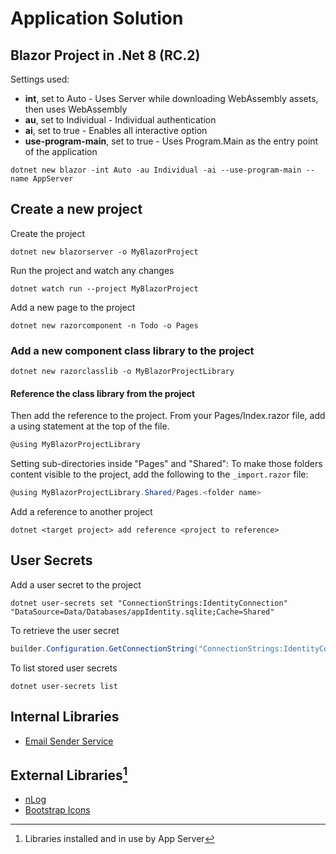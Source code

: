 # Application Solution 

## Blazor Project in .Net 8 (RC.2)
Settings used:
* **int**, set to Auto - Uses Server while downloading WebAssembly assets, then uses WebAssembly
* **au**, set to Individual - Individual authentication
* **ai**, set to true - Enables all interactive option
* **use-program-main**, set to true - Uses Program.Main as the entry point of the application
```dos
dotnet new blazor -int Auto -au Individual -ai --use-program-main --name AppServer
```

## Create a new project
Create the project
```dos
dotnet new blazorserver -o MyBlazorProject
```	

Run the project and watch any changes
```dos
dotnet watch run --project MyBlazorProject
```

Add a new page to the project
```dos
dotnet new razorcomponent -n Todo -o Pages
```

### Add a new component class library to the project
```dos
dotnet new razorclasslib -o MyBlazorProjectLibrary
```	

#### Reference the class library from the project
Then add the reference to the project.
From your Pages/Index.razor file, add a using statement at the top of the file.
```cs
@using MyBlazorProjectLibrary
```

Setting sub-directories inside "Pages" and "Shared":
To make those folders content visible to the project, add the following to the ``_import.razor``  file:
```cs
@using MyBlazorProjectLibrary.Shared/Pages.<folder name>
```	

Add a reference to another project
```dos
dotnet <target project> add reference <project to reference>
```

## User Secrets
Add a user secret to the project
```dos
dotnet user-secrets set "ConnectionStrings:IdentityConnection" "DataSource=Data/Databases/appIdentity.sqlite;Cache=Shared"
```

To retrieve the user secret
```csharp
builder.Configuration.GetConnectionString("ConnectionStrings:IdentityConnection"))
```

To list stored user secrets
```dos
dotnet user-secrets list
```

## Internal Libraries

* [Email Sender Service](Library/Services/EmailSenderService/README.md)


## External Libraries[^1]
* [nLog](https://nlog-project.org/)
* [Bootstrap Icons](https://icons.getbootstrap.com/#install)


[^1]: Libraries installed and in use by App Server